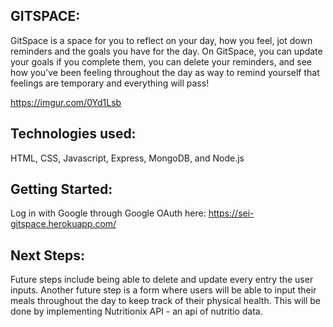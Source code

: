 ## GITSPACE:

GitSpace is a space for you to reflect on your day, how you feel, jot down reminders and the goals you have for the day. On GitSpace, you can update your goals if you complete them, you can delete your reminders, and see how you've been feeling throughout the day as way to remind yourself that feelings are temporary and everything will pass! 

https://imgur.com/0Yd1Lsb

## Technologies used: 

HTML, CSS, Javascript, Express, MongoDB, and Node.js

## Getting Started:

Log in with Google through Google OAuth here: https://sei-gitspace.herokuapp.com/

## Next Steps: 

Future steps include being able to delete and update every entry the user inputs. Another future step is a form where users will be able to input their meals throughout the day to keep track of their physical health. This will be done by implementing Nutritionix API - an api of nutritio data. 
